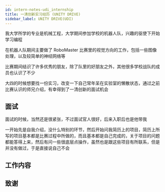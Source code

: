 ```yaml
---
id: intern-notes-udi_internship
title: 一清创新实习经历 (UNITY DRIVE)
sidebar_label: UNITY DRIVE(UDI)
---
```


我大学所学的专业是机械工程，大学期间参加学校的机器人队，兴趣的驱使下开始学习编程

在机器人队期间主要做了 RoboMaster 比赛里的视觉方向的工作，包括一些图像处理，以及较简单的神经网络等

比赛期间结识了许多优秀的朋友，除了队里的好朋友之外，其他很多学校战队的成员也认识了不少

大四的时候想要找一份实习，改变一下自己常年呆在实验室的懒散状态，通过之前比赛认识的师兄介绍，有幸得到了一清创新的面试机会

## 面试
面试的时候，当然还是很紧张，不过面试官人很好，后来入职后也是他带我

一开始先是自我介绍，没什么特别的环节，然后开始问我简历上的项目，简历上所写的项目基本都是比赛过程中所做的，而且基本都是自己完成的，关于项目的问题都能答得上来，然后有问一些很底层点操作，虽然也是跟这些项目有所联系，但是并没有做过，于是直接说自己不会

## 工作内容

## 致谢

